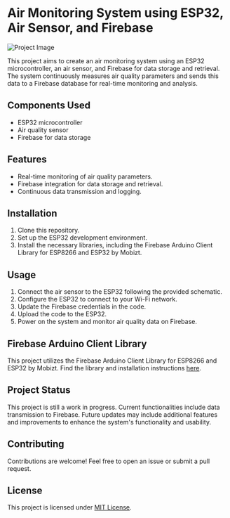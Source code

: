 # Air Monitoring System using ESP32, Air Sensor, and Firebase

![Project Image](link_to_project_image.jpg)

This project aims to create an air monitoring system using an ESP32 microcontroller, an air sensor, and Firebase for data storage and retrieval. The system continuously measures air quality parameters and sends this data to a Firebase database for real-time monitoring and analysis.

## Components Used

- ESP32 microcontroller
- Air quality sensor
- Firebase for data storage

## Features

- Real-time monitoring of air quality parameters.
- Firebase integration for data storage and retrieval.
- Continuous data transmission and logging.

## Installation

1. Clone this repository.
2. Set up the ESP32 development environment.
3. Install the necessary libraries, including the Firebase Arduino Client Library for ESP8266 and ESP32 by Mobizt.

## Usage

1. Connect the air sensor to the ESP32 following the provided schematic.
2. Configure the ESP32 to connect to your Wi-Fi network.
3. Update the Firebase credentials in the code.
4. Upload the code to the ESP32.
5. Power on the system and monitor air quality data on Firebase.

## Firebase Arduino Client Library

This project utilizes the Firebase Arduino Client Library for ESP8266 and ESP32 by Mobizt. Find the library and installation instructions [here](link_to_library).

## Project Status

This project is still a work in progress. Current functionalities include data transmission to Firebase. Future updates may include additional features and improvements to enhance the system's functionality and usability.

## Contributing

Contributions are welcome! Feel free to open an issue or submit a pull request.

## License

This project is licensed under [MIT License](link_to_license).
